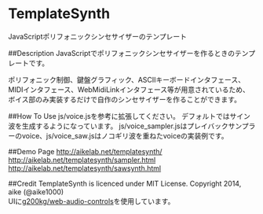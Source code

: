TemplateSynth
====
JavaScriptポリフォニックシンセサイザーのテンプレート

##Description
JavaScriptでポリフォニックシンセサイザーを作るときのテンプレートです。

ポリフォニック制御、鍵盤グラフィック、ASCIIキーボードインタフェース、MIDIインタフェース、WebMidiLinkインタフェース等が用意されているため、ボイス部のみ実装するだけで自作のシンセサイザーを作ることができます。

##How To Use
js/voice.jsを参考に拡張してください。
デフォルトではサイン波を生成するようになっています。
js/voice_sampler.jsはプレイバックサンプラーのvoice、js/voice_saw.jsはノコギリ波を重ねたvoiceの実装例です。

##Demo Page
http://aikelab.net/templatesynth/  
http://aikelab.net/templatesynth/sampler.html  
http://aikelab.net/templatesynth/sawsynth.html

##Credit
TemplateSynth is licenced under MIT License. Copyright 2014, aike (@aike1000)  
UIに[g200kg/web-audio-controls](https://github.com/g200kg/webaudio-controls)を使用しています。
